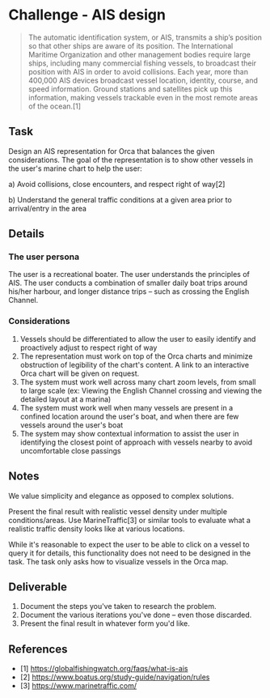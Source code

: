 Challenge - AIS design
=====

> The automatic identification system, or AIS, transmits a ship’s position so that other ships are aware of its position. The International Maritime Organization and other management bodies require large ships, including many commercial fishing vessels, to broadcast their position with AIS in order to avoid collisions. Each year, more than 400,000 AIS devices broadcast vessel location, identity, course, and speed information. Ground stations and satellites pick up this information, making vessels trackable even in the most remote areas of the ocean.[1]


Task
-----

Design an AIS representation for Orca that balances the given considerations. The goal of the representation is to show other vessels in the user's marine chart to help the user:

a) Avoid collisions, close encounters, and respect right of way[2]

b) Understand the general traffic conditions at a given area prior to arrival/entry in the area

Details
-----

### The user persona

The user is a recreational boater. The user understands the principles of AIS. The user conducts a combination of smaller daily boat trips around his/her harbour, and longer distance trips – such as crossing the English Channel.

### Considerations

1. Vessels should be differentiated to allow the user to easily identify and proactively adjust to respect right of way
2. The representation must work on top of the Orca charts and minimize obstruction of legibility of the chart's content. A link to an interactive Orca chart will be given on request. 
3. The system must work well across many chart zoom levels, from small to large scale (ex: Viewing the English Channel crossing and viewing the detailed layout at a marina)
4. The system must work well when many vessels are present in a confined location around the user's boat, and when there are few vessels around the user's boat
5. The system may show contextual information to assist the user in identifying the closest point of approach with vessels nearby to avoid uncomfortable close passings


Notes
-----

We value simplicity and elegance as opposed to complex solutions.

Present the final result with realistic vessel density under multiple conditions/areas. Use MarineTraffic[3] or similar tools to evaluate what a realistic traffic density looks like at various locations. 

While it's reasonable to expect the user to be able to click on a vessel to query it for details, this functionality does not need to be designed in the task. The task only asks how to visualize vessels in the Orca map.


Deliverable
-----

1. Document the steps you've taken to research the problem.
2. Document the various iterations you've done – even those discarded.
3. Present the final result in whatever form you'd like.


References
-----

- [1] https://globalfishingwatch.org/faqs/what-is-ais
- [2] https://www.boatus.org/study-guide/navigation/rules
- [3] https://www.marinetraffic.com/
